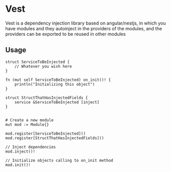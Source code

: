 # Vest
Vest is a dependency injection library based on angular/nestjs, 
in which you have modules and they autoinject in the providers of the modules, 
and the providers can be exported to be reused in other modules

## Usage

```vlang
struct ServiceToBeInjected {
    // Whatever you wish here
}

fn (mut self ServiceToBeInjected) on_init()! {
    println("Initializing this object")
}

struct StructThatHasInjectedFields {
    service &ServiceToBeInjected [inject]
}


# Create a new module
mut mod := Module{}

mod.register[ServiceToBeInjected]()
mod.register[StructThatHasInjectedFields]()

// Inject dependencies
mod.inject()!

// Initialize objects calling to on_init method
mod.init()!


```
